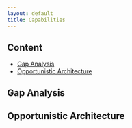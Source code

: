 ```yaml
---
layout: default
title: Capabilities
---
```


## Content

- [Gap Analysis](#gap-analysis) 
- [Opportunistic Architecture](#opportunistic-architecture) 

## Gap Analysis

## Opportunistic Architecture

